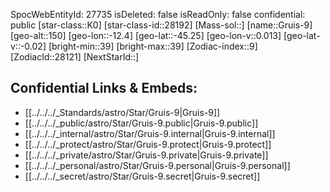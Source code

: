 ﻿---
location: [-45.25,12.4,150]
type: Star
tags:
- astro/Star

---
SpocWebEntityId: 27735
isDeleted: false
isReadOnly: false
confidential: public
[star-class::K0]
[star-class-id::28192]
[Mass-sol::]
[name::Gruis-9]
[geo-alt::150]
[geo-lon::-12.4]
[geo-lat::-45.25]
[geo-lon-v::0.013]
[geo-lat-v::-0.02]
[bright-min::39]
[bright-max::39]
[Zodiac-index::9]
[ZodiacId::28121]
[NextStarId::]



## Confidential Links & Embeds: 
- [[../../../_Standards/astro/Star/Gruis-9|Gruis-9]] 
- [[../../../_public/astro/Star/Gruis-9.public|Gruis-9.public]] 
- [[../../../_internal/astro/Star/Gruis-9.internal|Gruis-9.internal]] 
- [[../../../_protect/astro/Star/Gruis-9.protect|Gruis-9.protect]] 
- [[../../../_private/astro/Star/Gruis-9.private|Gruis-9.private]] 
- [[../../../_personal/astro/Star/Gruis-9.personal|Gruis-9.personal]] 
- [[../../../_secret/astro/Star/Gruis-9.secret|Gruis-9.secret]]

